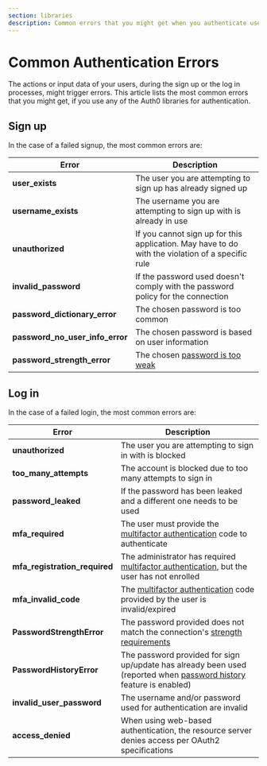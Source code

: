 ```yaml
---
section: libraries
description: Common errors that you might get when you authenticate users using Auth0 libraries
---
```

# Common Authentication Errors

The actions or input data of your users, during the sign up or the log in processes, might trigger errors. This article lists the most common errors that you might get, if you use any of the Auth0 libraries for authentication.

## Sign up

In the case of a failed signup, the most common errors are:

| **Error** | **Description** |
|-|-|
| **user_exists** | The user you are attempting to sign up has already signed up |
| **username_exists** | The username you are attempting to sign up with is already in use |
| **unauthorized** | If you cannot sign up for this application. May have to do with the violation of a specific rule |
| **invalid_password** | If the password used doesn't comply with the password policy for the connection |
| **password_dictionary_error** | The chosen password is too common |
| **password_no_user_info_error** | The chosen password is based on user information |
| **password_strength_error** | The chosen [password is too weak](/connections/database/password-strength) |

## Log in

In the case of a failed login, the most common errors are:

| **Error** | **Description** |
|-|-|
| **unauthorized** | The user you are attempting to sign in with is blocked |
| **too_many_attempts** | The account is blocked due to too many attempts to sign in |
| **password_leaked** | If the password has been leaked and a different one needs to be used |
| **mfa_required** | The user must provide the [multifactor authentication](/multifactor-authentication) code to authenticate |
| **mfa_registration_required** | The administrator has required [multifactor authentication](/multifactor-authentication), but the user has not enrolled |
| **mfa_invalid_code** | The [multifactor authentication](/multifactor-authentication) code provided by the user is invalid/expired |
| **PasswordStrengthError** | The password provided does not match the connection's [strength requirements](/connections/database/password-strength) |
| **PasswordHistoryError** | The password provided for sign up/update has already been used (reported when [password history](/connections/database/password-options#password-history) feature is enabled) |
| **invalid_user_password** | The username and/or password used for authentication are invalid |
| **access_denied** | When using web-based authentication, the resource server denies access per OAuth2 specifications |
